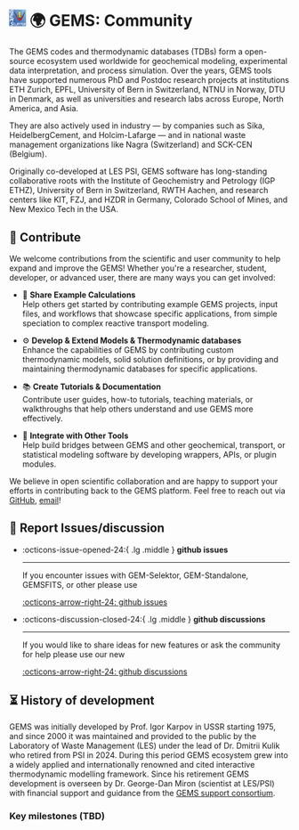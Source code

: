 # <img style="float: center; height: 6%; width: 6%;" src="../img/gems2.png"> 🌍 GEMS: Community  

The GEMS codes and thermodynamic databases (TDBs) form a open-source ecosystem used worldwide for geochemical modeling, experimental data interpretation, and process simulation. Over the years, GEMS tools have supported numerous PhD and Postdoc research projects at institutions ETH Zurich, EPFL, University of Bern in Switzerland, NTNU in Norway, DTU in Denmark, as well as universities and research labs across Europe, North America, and Asia.

They are also actively used in industry — by companies such as Sika, HeidelbergCement, and Holcim-Lafarge — and in national waste management organizations like Nagra (Switzerland) and SCK-CEN (Belgium).

Originally co-developed at LES PSI, GEMS software has long-standing collaborative roots with the Institute of Geochemistry and Petrology (IGP ETHZ), University of Bern in Switzerland, RWTH Aachen, and research centers like KIT, FZJ, and HZDR in Germany, Colorado School of Mines, and New Mexico Tech in the USA.

## 🤝 Contribute

We welcome contributions from the scientific and user community to help expand and improve the GEMS! Whether you're a researcher, student, developer, or advanced user, there are many ways you can get involved:

- 📁 **Share Example Calculations**  
  Help others get started by contributing example GEMS projects, input files, and workflows that showcase specific applications, from simple speciation to complex reactive transport modeling.

- ⚙️ **Develop & Extend Models & Thermodynamic databases**  
  Enhance the capabilities of GEMS by contributing custom thermodynamic models, solid solution definitions, or by providing and maintaining thermodynamic databases for specific applications.

- 📚 **Create Tutorials & Documentation**  
  Contribute user guides, how-to tutorials, teaching materials, or walkthroughs that help others understand and use GEMS more effectively.

- 🔌 **Integrate with Other Tools**  
  Help build bridges between GEMS and other geochemical, transport, or statistical modeling software by developing wrappers, APIs, or plugin modules.

We believe in open scientific collaboration and are happy to support your efforts in contributing back to the GEMS platform. Feel free to reach out via [GitHub](#report-issuesdiscussion), [email](mailto:gems2.support@psi.ch)!


## 🐛 Report Issues/discussion 


<div class="grid cards" markdown>

-   :octicons-issue-opened-24:{ .lg .middle } __github issues__

    ---

    If you encounter issues with GEM-Selektor, GEM-Standalone, GEMSFITS, or other please use

    [:octicons-arrow-right-24: github issues](https://github.com/gemshub/GEMSGUI/issues)

-   :octicons-discussion-closed-24:{ .lg .middle } __github discussions__

    ---

    If you would like to share ideas for new features or ask the community for help please use our new 

    [:octicons-arrow-right-24: github discussions](https://github.com/orgs/gemshub/discussions)

</div>

## ⏳ History of development 

GEMS was initially developed by Prof. Igor Karpov in USSR starting 1975, and since 2000 it was maintained and provided to the public by the Laboratory of Waste Management (LES) under the lead of Dr. Dmitrii Kulik who retired from PSI in 2024. During this period GEMS ecosystem grew into a widely applied and internationally renowned and cited interactive thermodynamic modelling framework. Since his retirement GEMS development is overseen by Dr. George-Dan Miron (scientist at LES/PSI) with financial support and guidance from the [GEMS support consortium](../consortium).

### Key milestones (TBD)